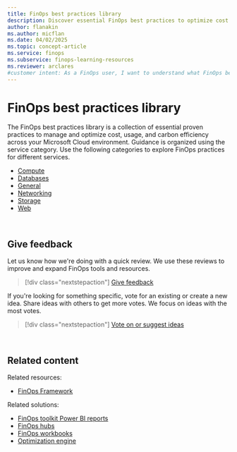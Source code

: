 ```yaml
---
title: FinOps best practices library
description: Discover essential FinOps best practices to optimize cost efficiency and governance for your Azure resources.
author: flanakin
ms.author: micflan
ms.date: 04/02/2025
ms.topic: concept-article
ms.service: finops
ms.subservice: finops-learning-resources
ms.reviewer: arclares
#customer intent: As a FinOps user, I want to understand what FinOps best practices I should use with Microsoft Cloud services.
---
```


<!-- markdownlint-disable-next-line MD025 -->
# FinOps best practices library

The FinOps best practices library is a collection of essential proven practices to manage and optimize cost, usage, and carbon efficiency across your Microsoft Cloud environment. Guidance is organized using the service category. Use the following categories to explore FinOps practices for different services.

<!-- Sort list alphabetically for findability -->

- [Compute](compute.md)
- [Databases](databases.md)
- [General](general.md)
- [Networking](networking.md)
- [Storage](storage.md)
- [Web](web.md)

<br>

## Give feedback

Let us know how we're doing with a quick review. We use these reviews to improve and expand FinOps tools and resources.

> [!div class="nextstepaction"]
> [Give feedback](https://portal.azure.com/#view/HubsExtension/InProductFeedbackBlade/extensionName/FinOpsToolkit/cesQuestion/How%20easy%20or%20hard%20is%20it%20to%20use%20FinOps%20toolkit%20tools%20and%20resources%3F/cvaQuestion/How%20valuable%20is%20the%20FinOps%20toolkit%3F/surveyId/FTK0.9/bladeName/Guide.BestPractices/featureName/Overview)

If you're looking for something specific, vote for an existing or create a new idea. Share ideas with others to get more votes. We focus on ideas with the most votes.

> [!div class="nextstepaction"]
> [Vote on or suggest ideas](https://github.com/microsoft/finops-toolkit/issues?q=is%3Aissue+is%3Aopen+sort%3Areactions-%252B1-desc)

<br>

## Related content

Related resources:

- [FinOps Framework](../framework/finops-framework.md)

Related solutions:

- [FinOps toolkit Power BI reports](../toolkit/power-bi/reports.md)
- [FinOps hubs](../toolkit/hubs/finops-hubs-overview.md)
- [FinOps workbooks](../toolkit/workbooks/finops-workbooks-overview.md)
- [Optimization engine](../toolkit/optimization-engine/overview.md)

<br>
